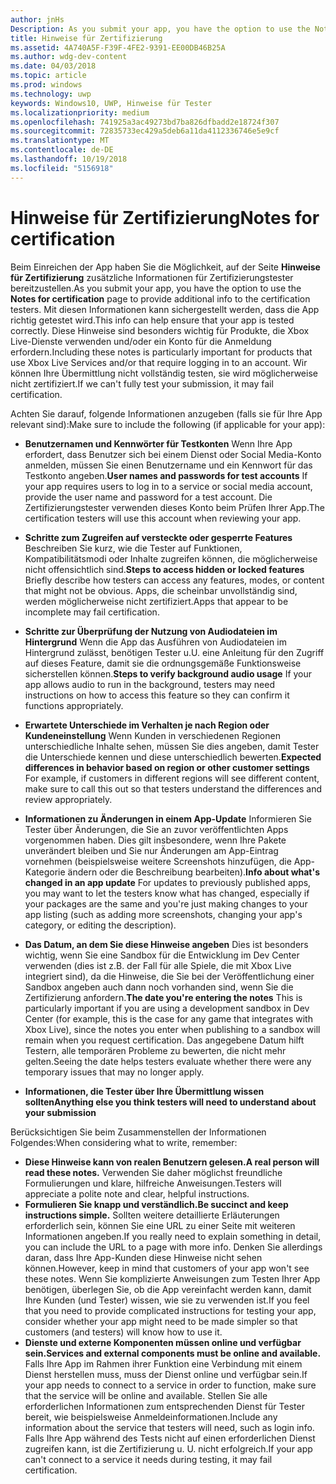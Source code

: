 ```yaml
---
author: jnHs
Description: As you submit your app, you have the option to use the Notes for certification page to provide additional info to the certification testers. This info can help ensure that your app is tested correctly.
title: Hinweise für Zertifizierung
ms.assetid: 4A740A5F-F39F-4FE2-9391-EE00DB46B25A
ms.author: wdg-dev-content
ms.date: 04/03/2018
ms.topic: article
ms.prod: windows
ms.technology: uwp
keywords: Windows10, UWP, Hinweise für Tester
ms.localizationpriority: medium
ms.openlocfilehash: 741925a3ac49273bd7ba826dfbadd2e18724f307
ms.sourcegitcommit: 72835733ec429a5deb6a11da4112336746e5e9cf
ms.translationtype: MT
ms.contentlocale: de-DE
ms.lasthandoff: 10/19/2018
ms.locfileid: "5156918"
---
```

# <a name="notes-for-certification"></a><span data-ttu-id="65846-103">Hinweise für Zertifizierung</span><span class="sxs-lookup"><span data-stu-id="65846-103">Notes for certification</span></span>


<span data-ttu-id="65846-104">Beim Einreichen der App haben Sie die Möglichkeit, auf der Seite **Hinweise für Zertifizierung** zusätzliche Informationen für Zertifizierungstester bereitzustellen.</span><span class="sxs-lookup"><span data-stu-id="65846-104">As you submit your app, you have the option to use the **Notes for certification** page to provide additional info to the certification testers.</span></span> <span data-ttu-id="65846-105">Mit diesen Informationen kann sichergestellt werden, dass die App richtig getestet wird.</span><span class="sxs-lookup"><span data-stu-id="65846-105">This info can help ensure that your app is tested correctly.</span></span> <span data-ttu-id="65846-106">Diese Hinweise sind besonders wichtig für Produkte, die Xbox Live-Dienste verwenden und/oder ein Konto für die Anmeldung erfordern.</span><span class="sxs-lookup"><span data-stu-id="65846-106">Including these notes is particularly important for products that use Xbox Live Services and/or that require logging in to an account.</span></span> <span data-ttu-id="65846-107">Wir können Ihre Übermittlung nicht vollständig testen, sie wird möglicherweise nicht zertifiziert.</span><span class="sxs-lookup"><span data-stu-id="65846-107">If we can't fully test your submission, it may fail certification.</span></span>

<span data-ttu-id="65846-108">Achten Sie darauf, folgende Informationen anzugeben (falls sie für Ihre App relevant sind):</span><span class="sxs-lookup"><span data-stu-id="65846-108">Make sure to include the following (if applicable for your app):</span></span>

-   <span data-ttu-id="65846-109">**Benutzernamen und Kennwörter für Testkonten** Wenn Ihre App erfordert, dass Benutzer sich bei einem Dienst oder Social Media-Konto anmelden, müssen Sie einen Benutzername und ein Kennwort für das Testkonto angeben.</span><span class="sxs-lookup"><span data-stu-id="65846-109">**User names and passwords for test accounts** If your app requires users to log in to a service or social media account, provide the user name and password for a test account.</span></span> <span data-ttu-id="65846-110">Die Zertifizierungstester verwenden dieses Konto beim Prüfen Ihrer App.</span><span class="sxs-lookup"><span data-stu-id="65846-110">The certification testers will use this account when reviewing your app.</span></span>

-   <span data-ttu-id="65846-111">**Schritte zum Zugreifen auf versteckte oder gesperrte Features** Beschreiben Sie kurz, wie die Tester auf Funktionen, Kompatibilitätsmodi oder Inhalte zugreifen können, die möglicherweise nicht offensichtlich sind.</span><span class="sxs-lookup"><span data-stu-id="65846-111">**Steps to access hidden or locked features** Briefly describe how testers can access any features, modes, or content that might not be obvious.</span></span> <span data-ttu-id="65846-112">Apps, die scheinbar unvollständig sind, werden möglicherweise nicht zertifiziert.</span><span class="sxs-lookup"><span data-stu-id="65846-112">Apps that appear to be incomplete may fail certification.</span></span>

-   <span data-ttu-id="65846-113">**Schritte zur Überprüfung der Nutzung von Audiodateien im Hintergrund** Wenn die App das Ausführen von Audiodateien im Hintergrund zulässt, benötigen Tester u.U. eine Anleitung für den Zugriff auf dieses Feature, damit sie die ordnungsgemäße Funktionsweise sicherstellen können.</span><span class="sxs-lookup"><span data-stu-id="65846-113">**Steps to verify background audio usage** If your app allows audio to run in the background, testers may need instructions on how to access this feature so they can confirm it functions appropriately.</span></span>

-  <span data-ttu-id="65846-114">**Erwartete Unterschiede im Verhalten je nach Region oder Kundeneinstellung** Wenn Kunden in verschiedenen Regionen unterschiedliche Inhalte sehen, müssen Sie dies angeben, damit Tester die Unterschiede kennen und diese unterschiedlich bewerten.</span><span class="sxs-lookup"><span data-stu-id="65846-114">**Expected differences in behavior based on region or other customer settings** For example, if customers in different regions will see different content, make sure to call this out so that testers understand the differences and review appropriately.</span></span>

-   <span data-ttu-id="65846-115">**Informationen zu Änderungen in einem App-Update** Informieren Sie Tester über Änderungen, die Sie an zuvor veröffentlichten Apps vorgenommen haben. Dies gilt insbesondere, wenn Ihre Pakete unverändert bleiben und Sie nur Änderungen am App-Eintrag vornehmen (beispielsweise weitere Screenshots hinzufügen, die App-Kategorie ändern oder die Beschreibung bearbeiten).</span><span class="sxs-lookup"><span data-stu-id="65846-115">**Info about what's changed in an app update** For updates to previously published apps, you may want to let the testers know what has changed, especially if your packages are the same and you're just making changes to your app listing (such as adding more screenshots, changing your app's category, or editing the description).</span></span>

-   <span data-ttu-id="65846-116">**Das Datum, an dem Sie diese Hinweise angeben** Dies ist besonders wichtig, wenn Sie eine Sandbox für die Entwicklung im Dev Center verwenden (dies ist z.B. der Fall für alle Spiele, die mit Xbox Live integriert sind), da die Hinweise, die Sie bei der Veröffentlichung einer Sandbox angeben auch dann noch vorhanden sind, wenn Sie die Zertifizierung anfordern.</span><span class="sxs-lookup"><span data-stu-id="65846-116">**The date you're entering the notes** This is particularly important if you are using a development sandbox in Dev Center (for example, this is the case for any game that integrates with Xbox Live), since the notes you enter when publishing to a sandbox will remain when you request certification.</span></span> <span data-ttu-id="65846-117">Das angegebene Datum hilft Testern, alle temporären Probleme zu bewerten, die nicht mehr gelten.</span><span class="sxs-lookup"><span data-stu-id="65846-117">Seeing the date helps testers evaluate whether there were any temporary issues that may no longer apply.</span></span>

-  **<span data-ttu-id="65846-118">Informationen, die Tester über Ihre Übermittlung wissen sollten</span><span class="sxs-lookup"><span data-stu-id="65846-118">Anything else you think testers will need to understand about your submission</span></span>**

<span data-ttu-id="65846-119">Berücksichtigen Sie beim Zusammenstellen der Informationen Folgendes:</span><span class="sxs-lookup"><span data-stu-id="65846-119">When considering what to write, remember:</span></span>

-   **<span data-ttu-id="65846-120">Diese Hinweise kann von realen Benutzern gelesen.</span><span class="sxs-lookup"><span data-stu-id="65846-120">A real person will read these notes.</span></span>** <span data-ttu-id="65846-121">Verwenden Sie daher möglichst freundliche Formulierungen und klare, hilfreiche Anweisungen.</span><span class="sxs-lookup"><span data-stu-id="65846-121">Testers will appreciate a polite note and clear, helpful instructions.</span></span>
-   **<span data-ttu-id="65846-122">Formulieren Sie knapp und verständlich.</span><span class="sxs-lookup"><span data-stu-id="65846-122">Be succinct and keep instructions simple.</span></span>** <span data-ttu-id="65846-123">Sollten weitere detaillierte Erläuterungen erforderlich sein, können Sie eine URL zu einer Seite mit weiteren Informationen angeben.</span><span class="sxs-lookup"><span data-stu-id="65846-123">If you really need to explain something in detail, you can include the URL to a page with more info.</span></span> <span data-ttu-id="65846-124">Denken Sie allerdings daran, dass Ihre App-Kunden diese Hinweise nicht sehen können.</span><span class="sxs-lookup"><span data-stu-id="65846-124">However, keep in mind that customers of your app won't see these notes.</span></span> <span data-ttu-id="65846-125">Wenn Sie komplizierte Anweisungen zum Testen Ihrer App benötigen, überlegen Sie, ob die App vereinfacht werden kann, damit Ihre Kunden (und Tester) wissen, wie sie zu verwenden ist.</span><span class="sxs-lookup"><span data-stu-id="65846-125">If you feel that you need to provide complicated instructions for testing your app, consider whether your app might need to be made simpler so that customers (and testers) will know how to use it.</span></span>
-   **<span data-ttu-id="65846-126">Dienste und externe Komponenten müssen online und verfügbar sein.</span><span class="sxs-lookup"><span data-stu-id="65846-126">Services and external components must be online and available.</span></span>** <span data-ttu-id="65846-127">Falls Ihre App im Rahmen ihrer Funktion eine Verbindung mit einem Dienst herstellen muss, muss der Dienst online und verfügbar sein.</span><span class="sxs-lookup"><span data-stu-id="65846-127">If your app needs to connect to a service in order to function, make sure that the service will be online and available.</span></span> <span data-ttu-id="65846-128">Stellen Sie alle erforderlichen Informationen zum entsprechenden Dienst für Tester bereit, wie beispielsweise Anmeldeinformationen.</span><span class="sxs-lookup"><span data-stu-id="65846-128">Include any information about the service that testers will need, such as login info.</span></span> <span data-ttu-id="65846-129">Falls Ihre App während des Tests nicht auf einen erforderlichen Dienst zugreifen kann, ist die Zertifizierung u. U. nicht erfolgreich.</span><span class="sxs-lookup"><span data-stu-id="65846-129">If your app can't connect to a service it needs during testing, it may fail certification.</span></span>

 

 





